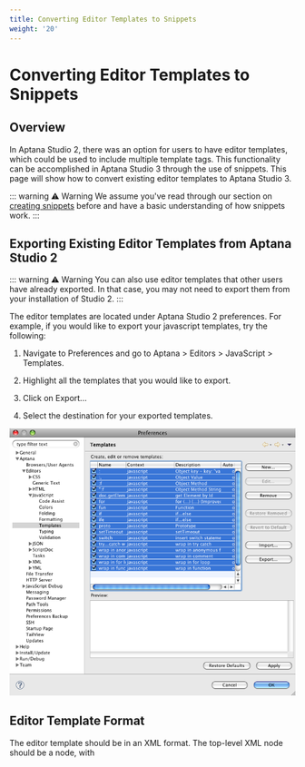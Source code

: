 ```yaml
---
title: Converting Editor Templates to Snippets
weight: '20'
---
```


# Converting Editor Templates to Snippets

## Overview

In Aptana Studio 2, there was an option for users to have editor templates, which could be used to include multiple template tags. This functionality can be accomplished in Aptana Studio 3 through the use of snippets. This page will show how to convert existing editor templates to Aptana Studio 3.

::: warning ⚠️ Warning
We assume you've read through our section on [creating snippets](/guide/Axway_Appcelerator_Studio/Axway_Appcelerator_Studio_Guide/Customizing_Studio/Snippets/Creating_a_New_Snippet/) before and have a basic understanding of how snippets work.
:::

## Exporting Existing Editor Templates from Aptana Studio 2

::: warning ⚠️ Warning
You can also use editor templates that other users have already exported. In that case, you may not need to export them from your installation of Studio 2.
:::

The editor templates are located under Aptana Studio 2 preferences. For example, if you would like to export your javascript templates, try the following:

1. Navigate to Preferences and go to Aptana > Editors > JavaScript > Templates.

2. Highlight all the templates that you would like to export.

3. Click on Export...

4. Select the destination for your exported templates.

![Export_Editor_Templates](./Export_Editor_Templates.png)

## Editor Template Format

The editor template should be in an XML format. The top-level XML node should be a <templates> node, with <template> nodes as children.

Here is an example of an editor template with a single entry:

```javascript
<?xml version="1.0" encoding="UTF-8"?>
<templates>
<template autoinsert="true" context="com.aptana.ide.editors.contextType.text/javascript" deleted="false" description="Function" enabled="true"
        id="com.aptana.ide.editors.js.templates.function.tm" name="fun">function ${name} (${args}) {
  ${cursor}
}</template>
</templates>
```

## Converting a template entry

In this section, we will reference the editor template above and convert the template entry into a snippet. From the example above, each <template> node would correspond to a snippet that will want to add to your ruble.

As you may know from the [Creating a New Snippet](/guide/Axway_Appcelerator_Studio/Axway_Appcelerator_Studio_Guide/Customizing_Studio/Snippets/Creating_a_New_Snippet/) section, there are three key items for a snippet (trigger, expansion, and scope). The relationship between the template node and the key items are as follows:

* trigger: The 'name' attribute.

* expansion: The content inside the <template> node.

* scope: The editor scope where this snippet will be active (in this case, it would be javascript).

The description attribute of "Function" also corresponds to the description of the snippet.

The snippet for the template would look like:

```javascript
snippet "Function" do |s|
  s.trigger = "fun"
  s.expansion = "function ${1:name} (${2:args}) {
  ${3:cursor}
}"
end
```
